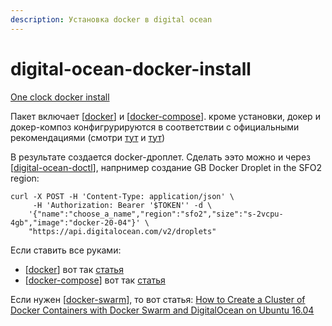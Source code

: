 ```yaml
---
description: Установка docker в digital ocean
---
```

# digital-ocean-docker-install

[One clock docker install](https://marketplace.digitalocean.com/apps/docker)

Пакет включает [[docker]] и [[docker-compose]]. кроме установки, докер и докер-композ конфигрурируются в соответствии с официальными рекомендациями (смотри [тут](https://docs.docker.com/engine/install/ubuntu/) и [тут](https://docs.docker.com/compose/install/#install-compose))

В результате создается docker-дроплет. Сделать ээто можно и через [[digital-ocean-doctl]], напрнимер создание GB Docker Droplet in the SFO2 region:

```shell
curl -X POST -H 'Content-Type: application/json' \
     -H 'Authorization: Bearer '$TOKEN'' -d \
    '{"name":"choose_a_name","region":"sfo2","size":"s-2vcpu-4gb","image":"docker-20-04"}' \
    "https://api.digitalocean.com/v2/droplets"
```

Если ставить все руками:

- [[docker]] вот так [статья](https://www.digitalocean.com/community/tutorials/how-to-install-and-use-docker-on-ubuntu-18-04)
- [[docker-compose]] вот так [статья](https://www.digitalocean.com/community/tutorial_collections/how-to-install-docker-compose)

Если нужен [[docker-swarm]], то вот статья: [How to Create a Cluster of Docker Containers with Docker Swarm and DigitalOcean on Ubuntu 16.04](https://www.digitalocean.com/community/tutorials/how-to-create-a-cluster-of-docker-containers-with-docker-swarm-and-digitalocean-on-ubuntu-16-04)

[//begin]: # "Autogenerated link references for markdown compatibility"
[docker]: docker "Docker"
[docker-compose]: docker-compose "Docker-compose"
[digital-ocean-doctl]: digital-ocean-doctl "digital-ocean-doctl"
[docker]: docker "Docker"
[docker-compose]: docker-compose "Docker-compose"
[docker-swarm]: docker-swarm "docker-swarm"
[//end]: # "Autogenerated link references"